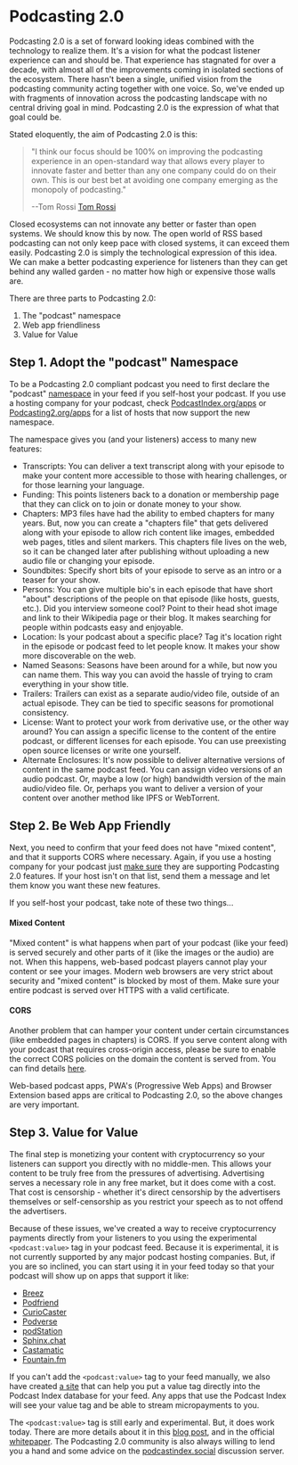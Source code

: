 # Podcasting 2.0

Podcasting 2.0 is a set of forward looking ideas combined with the technology to realize them. It's a vision for what the podcast listener experience can and should
be. That experience has stagnated for over a decade, with almost all of the improvements coming in isolated sections of the ecosystem. There hasn't been a single,
unified vision from the podcasting community acting together with one voice. So, we've ended up with fragments of innovation across the podcasting landscape with no
central driving goal in mind. Podcasting 2.0 is the expression of what that goal could be.

Stated eloquently, the aim of Podcasting 2.0 is this:

> "I think our focus should be 100% on improving the podcasting experience in an open-standard way that allows every player to innovate faster
> and better than any one company could do on their own. This is our best bet at avoiding one company emerging as the monopoly of podcasting."
>
> --Tom Rossi [Tom Rossi](https://podcastindex.social/@tomrossi7/105839063781381384)

Closed ecosystems can not innovate any better or faster than open systems. We should know this by now. The open world of RSS based podcasting can not only
keep pace with closed systems, it can exceed them easily. Podcasting 2.0 is simply the technological expression of this idea. We can make a better podcasting
experience for listeners than they can get behind any walled garden - no matter how high or expensive those walls are.

There are three parts to Podcasting 2.0:

1. The "podcast" namespace
2. Web app friendliness
3. Value for Value

## Step 1. Adopt the "podcast" Namespace

To be a Podcasting 2.0 compliant podcast you need to first declare the "podcast"
[namespace](/docs/1.0.md) in your feed if you self-host your podcast. If you
use a hosting company for your podcast, check [PodcastIndex.org/apps](https://podcastindex.org/apps) or [Podcasting2.org/apps](https://podcasting2.org/apps) for a list of hosts that now support the new namespace.

The namespace gives you (and your listeners) access to many new features:

- Transcripts: You can deliver a text transcript along with your episode to make your content more accessible to those with hearing challenges, or for those
  learning your language.
- Funding: This points listeners back to a donation or membership page that they can click on to join or donate money to your show.
- Chapters: MP3 files have had the ability to embed chapters for many years. But, now you can create a "chapters file" that gets delivered along with your
  episode to allow rich content like images, embedded web pages, titles and silent markers. This chapters file lives on the web, so it can be
  changed later after publishing without uploading a new audio file or changing your episode.
- Soundbites: Specify short bits of your episode to serve as an intro or a teaser for your show.
- Persons: You can give multiple bio's in each episode that have short "about" descriptions of the people on that episode (like hosts, guests, etc.). Did you
  interview someone cool? Point to their head shot image and link to their Wikipedia page or their blog. It makes searching for people within podcasts
  easy and enjoyable.
- Location: Is your podcast about a specific place? Tag it's location right in the episode or podcast feed to let people know. It makes your show more
  discoverable on the web.
- Named Seasons: Seasons have been around for a while, but now you can name them. This way you can avoid the hassle of trying to cram everything in your show title.
- Trailers: Trailers can exist as a separate audio/video file, outside of an actual episode. They can be tied to specific seasons for promotional consistency.
- License: Want to protect your work from derivative use, or the other way around? You can assign a specific license to the content of the entire podcast, or different
  licenses for each episode. You can use preexisting open source licenses or write one yourself.
- Alternate Enclosures: It's now possible to deliver alternative versions of content in the same podcast feed. You can assign video versions of an audio podcast. Or,
  maybe a low (or high) bandwidth version of the main audio/video file. Or, perhaps you want to deliver a version of your content over another
  method like IPFS or WebTorrent.

## Step 2. Be Web App Friendly

Next, you need to confirm that your feed does not have "mixed content", and that it supports CORS where necessary. Again, if you use a hosting company for your podcast
just [make sure](https://podcastindex.org/apps) they are supporting Podcasting 2.0 features. If your host isn't on that list, send them a message and let them know you
want these new features.

If you self-host your podcast, take note of these two things...

#### Mixed Content

"Mixed content" is what happens when part of your podcast (like your feed) is served securely and other parts of it (like the images or the audio) are not. When this
happens, web-based podcast players cannot play your content or see your images. Modern web browsers are very strict about security and "mixed content" is blocked by
most of them. Make sure your entire podcast is served over HTTPS with a valid certificate.

#### CORS

Another problem that can hamper your content under certain circumstances (like embedded pages in chapters) is CORS. If you serve content along with your podcast that
requires cross-origin access, please be sure to enable the correct CORS policies on the domain the content is served from. You can find details
[here](https://developer.mozilla.org/en-US/docs/Web/HTTP/CORS).

Web-based podcast apps, PWA's (Progressive Web Apps) and Browser Extension based apps are critical to Podcasting 2.0, so the above changes are very important.

## Step 3. Value for Value

The final step is monetizing your content with cryptocurrency so your listeners can support you directly with no middle-men. This allows your content to be truly free from the pressures of advertising. Advertising serves a necessary role in any free market, but it does come with a cost. That cost is censorship - whether it's direct censorship by the advertisers themselves or self-censorship as you restrict your speech as to not offend the advertisers.

Because of these issues, we've created a way to receive cryptocurrency payments directly from your listeners to you using the experimental `<podcast:value>` tag in your podcast feed. Because it is experimental, it is not currently supported by any major podcast hosting companies. But, if you are so inclined, you can start using it in your feed today so that your podcast will show up on apps that support it like:

- [Breez](https://Breez.technology)
- [Podfriend](https://podfriend.com)
- [CurioCaster](https://curiocaster.com)
- [Podverse](https://podverse.fm)
- [podStation](https://podstation.github.io)
- [Sphinx.chat](https://sphinx.chat)
- [Castamatic](https://castamatic.com)
- [Fountain.fm](https://fountain.fm)

If you can't add the `<podcast:value>` tag to your feed manually, we also have created [a site](https://podcasterwallet.com) that can help you put a value tag directly into the Podcast Index database for your feed. Any apps that use the Podcast Index will see your value tag and be able to stream micropayments to you.

The `<podcast:value>` tag is still early and experimental. But, it does work today. There are more details about it in this [blog post](https://blog.podcastindex.org/html/AnotherWay-lJmNWj9T490hdmPmz5M4GV1Tlw6rDF.html), and in the official [whitepaper](docs/examples/value/value.md). The Podcasting 2.0 community is also always willing to lend you a hand and some advice on the [podcastindex.social](https://podcastindex.social) discussion server.
